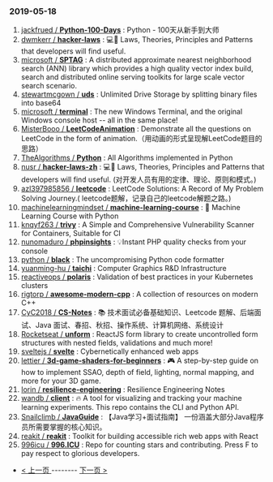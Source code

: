 ### 2019-05-18 
1. [jackfrued / **Python-100-Days**](https://github.com/jackfrued/Python-100-Days) : Python - 100天从新手到大师
1. [dwmkerr / **hacker-laws**](https://github.com/dwmkerr/hacker-laws) : 💻📖 Laws, Theories, Principles and Patterns that developers will find useful.
1. [microsoft / **SPTAG**](https://github.com/microsoft/SPTAG) : A distributed approximate nearest neighborhood search (ANN) library which provides a high quality vector index build, search and distributed online serving toolkits for large scale vector search scenario.
1. [stewartmcgown / **uds**](https://github.com/stewartmcgown/uds) : Unlimited Drive Storage by splitting binary files into base64
1. [microsoft / **terminal**](https://github.com/microsoft/terminal) : The new Windows Terminal, and the original Windows console host -- all in the same place!
1. [MisterBooo / **LeetCodeAnimation**](https://github.com/MisterBooo/LeetCodeAnimation) : Demonstrate all the questions on LeetCode in the form of animation.（用动画的形式呈现解LeetCode题目的思路）
1. [TheAlgorithms / **Python**](https://github.com/TheAlgorithms/Python) : All Algorithms implemented in Python
1. [nusr / **hacker-laws-zh**](https://github.com/nusr/hacker-laws-zh) : 💻📖 Laws, Theories, Principles and Patterns that developers will find useful. (对开发人员有用的定律、理论、原则和模式。)
1. [azl397985856 / **leetcode**](https://github.com/azl397985856/leetcode) : LeetCode Solutions: A Record of My Problem Solving Journey.( leetcode题解，记录自己的leetcode解题之路。)
1. [machinelearningmindset / **machine-learning-course**](https://github.com/machinelearningmindset/machine-learning-course) : 💬 Machine Learning Course with Python
1. [knqyf263 / **trivy**](https://github.com/knqyf263/trivy) : A Simple and Comprehensive Vulnerability Scanner for Containers, Suitable for CI
1. [nunomaduro / **phpinsights**](https://github.com/nunomaduro/phpinsights) : 💡Instant PHP quality checks from your console
1. [python / **black**](https://github.com/python/black) : The uncompromising Python code formatter
1. [yuanming-hu / **taichi**](https://github.com/yuanming-hu/taichi) : Computer Graphics R&D Infrastructure
1. [reactiveops / **polaris**](https://github.com/reactiveops/polaris) : Validation of best practices in your Kubernetes clusters
1. [rigtorp / **awesome-modern-cpp**](https://github.com/rigtorp/awesome-modern-cpp) : A collection of resources on modern C++
1. [CyC2018 / **CS-Notes**](https://github.com/CyC2018/CS-Notes) : 📚 技术面试必备基础知识、Leetcode 题解、后端面试、Java 面试、春招、秋招、操作系统、计算机网络、系统设计
1. [Rocketseat / **unform**](https://github.com/Rocketseat/unform) : ReactJS form library to create uncontrolled form structures with nested fields, validations and much more!
1. [sveltejs / **svelte**](https://github.com/sveltejs/svelte) : Cybernetically enhanced web apps
1. [lettier / **3d-game-shaders-for-beginners**](https://github.com/lettier/3d-game-shaders-for-beginners) : 🎮 A step-by-step guide on how to implement SSAO, depth of field, lighting, normal mapping, and more for your 3D game.
1. [lorin / **resilience-engineering**](https://github.com/lorin/resilience-engineering) : Resilience Engineering Notes
1. [wandb / **client**](https://github.com/wandb/client) : 🔥 A tool for visualizing and tracking your machine learning experiments. This repo contains the CLI and Python API.
1. [Snailclimb / **JavaGuide**](https://github.com/Snailclimb/JavaGuide) : 【Java学习+面试指南】 一份涵盖大部分Java程序员所需要掌握的核心知识。
1. [reakit / **reakit**](https://github.com/reakit/reakit) : Toolkit for building accessible rich web apps with React
1. [996icu / **996.ICU**](https://github.com/996icu/996.ICU) : Repo for counting stars and contributing. Press F to pay respect to glorious developers. 

- [ < 上一页 ](https://github.com/able8/github-trending-daily-record/blob/master/2019-05-17.md) -------- [ 下一页 > ](https://github.com/able8/github-trending-daily-record/blob/master/2019-05-19.md)